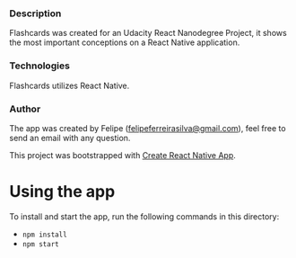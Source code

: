 ### Description
Flashcards was created for an Udacity React Nanodegree Project, it shows the most important conceptions on a React Native application. 

### Technologies
Flashcards utilizes React Native.

### Author
The app was created by Felipe (felipeferreirasilva@gmail.com), feel free to send an email with any question.

This project was bootstrapped with [Create React Native App](https://github.com/facebook/create-react-native-app).

# Using the app

To install and start the app, run the following commands in this directory:

* `npm install`
* `npm start`

